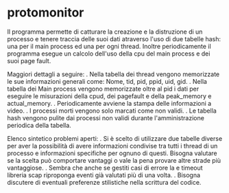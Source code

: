 protomonitor
============



Il programma permette di catturare la creazione e la distruzione di un processo
e tenere traccia delle suoi dati atraverso l'uso di due tabelle hash: una per 
il main process ed una per ogni thread. Inoltre periodicamente il programma 
esegue un calcolo dell'uso della cpu del main process e dei suoi page fault.

Maggiori dettagli a seguire:
. Nella tabella dei thread vengono memorizzate le sue informazioni generali come:
  Nome, tid, pid, ppid, uid, gid.
. Nella tabella dei Main process vengono memorizzate oltre al pid i dati per 
  eseguire le misurazioni della cpud, dei pagefault e della peak_memory e actual_memory.
. Periodicamente avviene la stampa delle informazioni a video.
. I processi morti vengono solo marcati come non validi.
. Le tabella hash vengono pulite dai processi non validi durante l'amministrazione 
  periodica della tabella. 

Elenco sintetico problemi aperti:
. Si è scelto di utilizzare due tabelle diverse per aver la possibilità di avere
  informazioni condivise tra tutti i thread di un processo e informazioni specifiche
  per ognuno di questi. Bisogna valutare se la scelta può comportare vantaggi o vale
  la pena provare altre strade più vantaggiose.
. Sembra che anche se gestiti casi di errore la e timeout libreria scap riproponga 
  eventi già valutati più di una volta.
. Bisogna discutere di eventuali preferenze stilistiche nella scrittura del codice.
